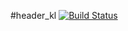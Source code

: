 #header_kl
[![Build Status](https://app.travis-ci.com/20007888/tutorial4b.svg?branch=master)](https://app.travis-ci.com/20007888/tutorial4b)